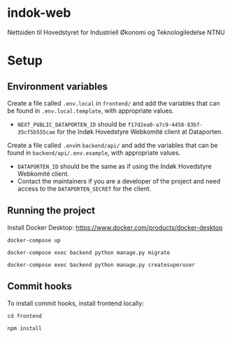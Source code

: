 # indok-web
Nettsiden til Hovedstyret for Industriell Økonomi og Teknologiledelse NTNU

# Setup

## Environment variables
Create a file called `.env.local` in `frontend/` and add the variables that can be found in `.env.local.template`, with appropriate values.
- `NEXT_PUBLIC_DATAPORTEN_ID` should be `f17d2ea0-a7c9-4458-83bf-35cf5b555cae` for the Indøk Hovedstyre Webkomité client at Dataporten.

Create a file called `.env`in `backend/api/` and add the variables that can be found in `backend/api/.env.example`, with appropriate values.
- `DATAPORTEN_ID` should be the same as if using the Indøk Hovedstyre Webkomité client.
- Contact the maintainers if you are a developer of the project and need access to the `DATAPORTEN_SECRET` for the client.

## Running the project
Install Docker Desktop: https://www.docker.com/products/docker-desktop

`docker-compose up`

`docker-compose exec backend python manage.py migrate`

`docker-compose exec backend python manage.py createsuperuser`

## Commit hooks
To install commit hooks, install frontend locally:

`cd frontend`

`npm install`

